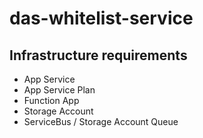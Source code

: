 # das-whitelist-service



## Infrastructure requirements
* App Service
* App Service Plan
* Function App
* Storage Account
* ServiceBus / Storage Account Queue
